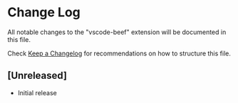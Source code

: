 # Change Log

All notable changes to the "vscode-beef" extension will be documented in this file.

Check [Keep a Changelog](http://keepachangelog.com/) for recommendations on how to structure this file.

## [Unreleased]

- Initial release